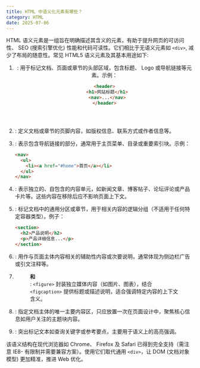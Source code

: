 ```yaml
---
title: HTML 中语义化元素有哪些？
category: HTML
date: 2025-07-06
---
```

HTML 语义元素是一组旨在明确描述其含义的元素，有助于提升网页的可访问性、 SEO (搜索引擎优化) 性能和代码可读性。它们相比于无语义元素如 `<div>`, 减少了布局的随意性。常见 HTML5 语义元素及其基本用途如下:

1.  **<header>**:  用于标记文档、页面或章节的头部区域，包含标题、 Logo 或导航链接等元素。示例：
    ```html
    <header>
      <h1>网站标题</h1>
      <nav>...</nav>
    </header>
    ```

2.  **<footer>**:  定义文档或章节的页脚内容，如版权信息、联系方式或作者信息等。

3.  **<nav>**:  表示包含导航链接的部分，通常用于主页菜单、目录或重要索引块。示例：
    ```html
    <nav>
      <ul>
        <li><a href="#home">首页</a></li>
      </ul>
    </nav>
    ```

4.  **<article>**:  表示独立的、自包含的内容单元，如新闻文章、博客帖子、论坛评论或产品卡片等。这些内容在移除后应不影响页面上下文。

5.  **<section>**:  标记文档中的通用分区或章节，用于相关内容的逻辑分组（不适用于任何特定容器类型）。例子：
    ```html
    <section>
      <h2>产品说明</h2>
      <p>产品详细信息...</p>
    </section>
    ```

6.  **<aside>**:  用作与页面主体内容相关的辅助性内容或次要说明，通常体现为侧边栏广告或引文注释等。

7.  **<figure> 和 <figcaption>**:  `<figure>` 封装独立媒体内容（如图片、图表），结合 `<figcaption>` 提供标题或描述说明，适合强调特定内容的上下文含义。

8.  **<main>**:  指定文档主体的唯一主要内容区，只应放置一次在页面设计中，聚焦核心信息如用户关注的主题块内容。

9.  **<mark>**:  突出标记文本如查询关键字或参考要点，主要用于语义上的高亮强调。

该语义结构在现代浏览器如 Chrome、 Firefox 及 Safari 已得到完全支持（需注意 IE8- 有限制并需要兼容方案）。使用它们取代通用 `<div>`，让 DOM (文档对象模型) 更加精准，推进 Web 优化。
